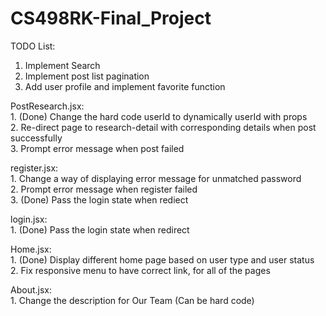 # CS498RK-Final_Project

TODO List:

1. Implement Search
2. Implement post list pagination
3. Add user profile and implement favorite function

PostResearch.jsx:
	<br>1. (Done) Change the hard code userId to dynamically userId with props
	<br>2. Re-direct page to research-detail with corresponding details when post successfully
	<br>3. Prompt error message when post failed

register.jsx:
	<br>1. Change a way of displaying error message for unmatched password
	<br>2. Prompt error message when register failed
	<br>3. (Done) Pass the login state when rediect

login.jsx:
	<br>1. (Done) Pass the login state when redirect

Home.jsx:
	<br>1. (Done) Display different home page based on user type and user status
	<br>2. Fix responsive menu to have correct link, for all of the pages

About.jsx:
	<br>1. Change the description for Our Team (Can be hard code)
